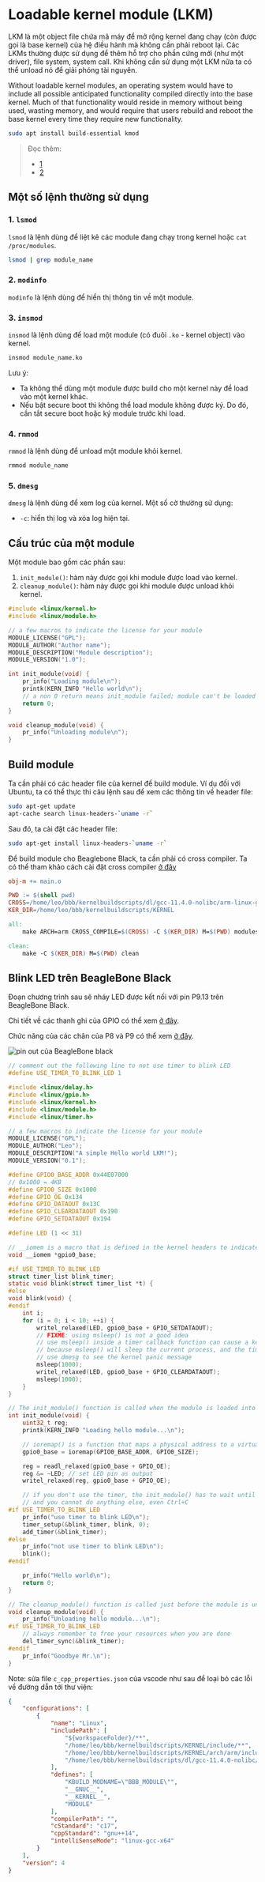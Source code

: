 # Loadable kernel module (LKM)

LKM là một object file chứa mã máy để mở rộng kernel đang chạy (còn được gọi là base kernel) của hệ điều hành mà không cần phải reboot lại. Các LKMs thường được sử dụng để thêm hỗ trợ cho phần cứng mới (như một driver), file system, system call. Khi không cần sử dụng một LKM nữa ta có thể unload nó để giải phóng tài nguyên.

Without loadable kernel modules, an operating system would have to include all possible anticipated functionality compiled directly into the base kernel. Much of that functionality would reside in memory without being used, wasting memory, and would require that users rebuild and reboot the base kernel every time they require new functionality.

```bash
sudo apt install build-essential kmod
```

> Đọc thêm:
>
> - [1](https://sysprog21.github.io/lkmpg/)
> - [2](https://www.cs.otago.ac.nz/cosc440/labs/lab02.pdf)

## Một số lệnh thường sử dụng

### 1. `lsmod`

`lsmod` là lệnh dùng để liệt kê các module đang chạy trong kernel hoặc `cat /proc/modules`.

```bash
lsmod | grep module_name
```

### 2. `modinfo`

`modinfo` là lệnh dùng để hiển thị thông tin về một module.

### 3. `insmod`

`insmod` là lệnh dùng để load một module (có đuôi `.ko` - kernel object) vào kernel.

```bash
insmod module_name.ko
```

Lưu ý:

- Ta không thể dùng một module được build cho một kernel này để load vào một kernel khác.
- Nếu bật secure boot thì không thể load module không được ký. Do đó, cần tắt secure boot hoặc ký module trước khi load.

### 4. `rmmod`

`rmmod` là lệnh dùng để unload một module khỏi kernel.

```bash
rmmod module_name
```

### 5. `dmesg`

`dmesg` là lệnh dùng để xem log của kernel. Một số cờ thường sử dụng:

- `-c`: hiển thị log và xóa log hiện tại.

## Cấu trúc của một module

Một module bao gồm các phần sau:

1. `init_module()`: hàm này được gọi khi module được load vào kernel.
2. `cleanup_module()`: hàm này được gọi khi module được unload khỏi kernel.

```c
#include <linux/kernel.h>
#include <linux/module.h>

// a few macros to indicate the license for your module
MODULE_LICENSE("GPL");
MODULE_AUTHOR("Author name");
MODULE_DESCRIPTION("Module description");
MODULE_VERSION("1.0");

int init_module(void) {
	pr_info("Loading module\n");
	printk(KERN_INFO "Hello world\n");
	// a non 0 return means init_module failed; module can't be loaded
	return 0;
}

void cleanup_module(void) {
	pr_info("Unloading module\n");
}
```

## Build module

Ta cần phải có các header file của kernel để build module. Ví dụ đối với Ubuntu, ta có thể thực thi câu lệnh sau để xem các thông tin về header file:

```bash
sudo apt-get update 
apt-cache search linux-headers-`uname -r`
```

Sau đó, ta cài đặt các header file:

```bash
sudo apt-get install linux-headers-`uname -r`
```

Để build module cho Beaglebone Black, ta cần phải có cross compiler. Ta có thể tham khảo cách cài đặt cross compiler [ở đây](https://forum.digikey.com/t/debian-getting-started-with-the-beaglebone-black/12967#linux-kernel-6)

```makefile
obj-m += main.o

PWD := $(shell pwd)
CROSS=/home/leo/bbb/kernelbuildscripts/dl/gcc-11.4.0-nolibc/arm-linux-gnueabi/bin/arm-linux-gnueabi-
KER_DIR=/home/leo/bbb/kernelbuildscripts/KERNEL

all:
	make ARCH=arm CROSS_COMPILE=$(CROSS) -C $(KER_DIR) M=$(PWD) modules

clean:
	make -C $(KER_DIR) M=$(PWD) clean
```

## Blink LED trên BeagleBone Black

Đoạn chương trình sau sẽ nháy LED được kết nối với pin P9.13 trên BeagleBone Black.

Chi tiết về các thanh ghi của GPIO có thể xem [ở đây](https://www.ti.com/lit/ug/spruh73q/spruh73q.pdf).

Chức năng của các chân của P8 và P9 có thể xem [ở đây](https://docs.beagleboard.org/latest/boards/beaglebone/black/ch07.html).

![pin out của BeagleBone black](attachments/loadable-kernel-module/pin_out.jpg)

```c
// comment out the following line to not use timer to blink LED
#define USE_TIMER_TO_BLINK_LED 1

#include <linux/delay.h>
#include <linux/gpio.h>
#include <linux/kernel.h>
#include <linux/module.h>
#include <linux/timer.h>

// a few macros to indicate the license for your module
MODULE_LICENSE("GPL");
MODULE_AUTHOR("Leo");
MODULE_DESCRIPTION("A simple Hello world LKM!");
MODULE_VERSION("0.1");

#define GPIO0_BASE_ADDR 0x44E07000
// 0x1000 = 4KB
#define GPIO0_SIZE 0x1000
#define GPIO_OE 0x134
#define GPIO_DATAOUT 0x13C
#define GPIO_CLEARDATAOUT 0x190
#define GPIO_SETDATAOUT 0x194

#define LED (1 << 31)

// __iomem is a macro that is defined in the kernel headers to indicate that the pointer is a pointer to memory-mapped I/O
void __iomem *gpio0_base;

#if USE_TIMER_TO_BLINK_LED
struct timer_list blink_timer;
static void blink(struct timer_list *t) {
#else
void blink(void) {
#endif
	int i;
	for (i = 0; i < 10; ++i) {
		writel_relaxed(LED, gpio0_base + GPIO_SETDATAOUT);
		// FIXME: using msleep() is not a good idea
		// use msleep() inside a timer callback function can cause a kernel panic
		// because msleep() will sleep the current process, and the timer callback function is running in interrupt context
		// use dmesg to see the kernel panic message
		msleep(1000);
		writel_relaxed(LED, gpio0_base + GPIO_CLEARDATAOUT);
		msleep(1000);
	}
}

// The init_module() function is called when the module is loaded into the kernel
int init_module(void) {
	uint32_t reg;
	printk(KERN_INFO "Loading hello module...\n");

	// ioremap() is a function that maps a physical address to a virtual address
	gpio0_base = ioremap(GPIO0_BASE_ADDR, GPIO0_SIZE);

	reg = readl_relaxed(gpio0_base + GPIO_OE);
	reg &= ~LED; // set LED pin as output
	writel_relaxed(reg, gpio0_base + GPIO_OE);

	// if you don't use the timer, the init_module() has to wait until we done blinking the LED
	// and you cannot do anything else, even Ctrl+C
#if USE_TIMER_TO_BLINK_LED
	pr_info("use timer to blink LED\n");
	timer_setup(&blink_timer, blink, 0);
	add_timer(&blink_timer);
#else
	pr_info("not use timer to blink LED\n");
	blink();
#endif

	pr_info("Hello world\n");
	return 0;
}

// The cleanup_module() function is called just before the module is unloaded from the kernel
void cleanup_module(void) {
	pr_info("Unloading hello module...\n");
#if USE_TIMER_TO_BLINK_LED
	// always remember to free your resources when you are done
	del_timer_sync(&blink_timer);
#endif
	pr_info("Goodbye Mr.\n");
}
```

Note: sửa file `c_cpp_properties.json` của vscode như sau để loại bỏ các lỗi về đường dẫn tới thư viện:

```json
{
    "configurations": [
        {
            "name": "Linux",
            "includePath": [
                "${workspaceFolder}/**",
                "/home/leo/bbb/kernelbuildscripts/KERNEL/include/**",
                "/home/leo/bbb/kernelbuildscripts/KERNEL/arch/arm/include/**",
                "/home/leo/bbb/kernelbuildscripts/dl/gcc-11.4.0-nolibc/arm-linux-gnueabi/lib/gcc/arm-linux-gnueabi/11.4.0/include/**"
            ],
            "defines": [
                "KBUILD_MODNAME=\"BBB_MODULE\"",
                "__GNUC__",
                "__KERNEL__",
                "MODULE"
            ],
            "compilerPath": "",
            "cStandard": "c17",
            "cppStandard": "gnu++14",
            "intelliSenseMode": "linux-gcc-x64"
        }
    ],
    "version": 4
}
```